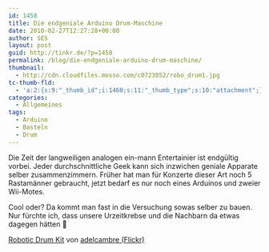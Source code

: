 ```yaml
---
id: 1458
title: Die endgeniale Arduino Drum-Maschine
date: 2010-02-27T12:27:28+00:00
author: SES
layout: post
guid: http://tinkr.de/?p=1458
permalink: /blog/die-endgeniale-arduino-drum-maschine/
thumbnail:
  - http://cdn.cloudfiles.mosso.com/c0723052/robo_drum1.jpg
tc-thumb-fld:
  - 'a:2:{s:9:"_thumb_id";i:1460;s:11:"_thumb_type";s:10:"attachment";}'
categories:
  - Allgemeines
tags:
  - Arduino
  - Basteln
  - Drum
---
```

Die Zeit der langweiligen analogen ein-mann Entertainier ist endgültig vorbei. Jeder durchschnittliche Geek kann sich inzwichen geniale Apparate selber zusammenzimmern. Früher hat man für Konzerte dieser Art noch 5 Rastamänner gebraucht, jetzt bedarf es nur noch eines Arduinos und zweier Wii-Motes.



Cool oder? Da kommt man fast in die Versuchung sowas selber zu bauen. Nur fürchte ich, dass unsere Urzeitkrebse und die Nachbarn da etwas dagegen hätten 🙂

[Robotic Drum Kit](http://www.flickr.com/photos/adelcambre/3876530008/) von [adelcambre (Flickr)](http://www.flickr.com/photos/adelcambre)
